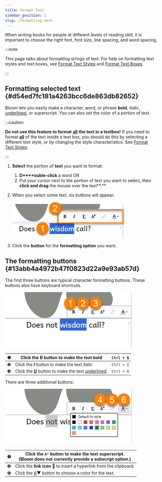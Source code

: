 ```yaml
---
title: Format Text
sidebar_position: 1
slug: /formatting-text
---
```




When writing books for people at different levels of reading skill, it is important to choose the right font, font size, line spacing, and word spacing. 


:::note

This page talks about formatting strings of text. For help on formatting text styles and text boxes, see [Format Text Styles](/formatting-text-styles) and [Format Text Boxes](/formatting-text-boxes).

:::




## Formatting selected text {#d54ed7fc181a4263bcc6de863db82652}


Bloom lets you easily make a character, word, or phrase **bold**, _italic_, <u>underlined</u>, or superscript. You can also set the color of a portion of text. 


:::caution

**Do not use this feature to format** <u>**all**</u> **the text in a textbox!** If you need to format <u>**all**</u> of the text inside a text box, you should do this by selecting a different text style, or by changing the style characteristics. See [Format Text Styles](/formatting-text-styles).

:::



1. **Select** the portion of **text** you want to format:
	1. **D****ouble-click** a word
	OR
	2. Put your cursor next to the portion of text you want to select, then **click and drag** the mouse over the text**.**
2. When you select some text, six buttons will appear.

	![](./formatting-text.d7a10e3b-114a-4869-9a89-2ccf4b564bb1.png)

3. Click the **button** for the **formatting option** you want.

## The formatting buttons {#13abb4a4972b47f0823d22a9e93ab57d}


The first three buttons are typical character formatting buttons. These buttons also have keyboard shortcuts.


![](./formatting-text.25079d54-e1ae-419e-96ea-bdb8399908ba.png)


| ❶ | Click the **B** button to make the text **bold**                   | `Ctrl + B` |
| - | ------------------------------------------------------------------ | ---------- |
| ❷ | Click the _**I**_ button to make the text _italic_                 | `Ctrl + I` |
| ❸ | Click the <u>**U**</u> button to make the text <u>underlined</u>.  | `Ctrl + U` |


There are three additional buttons: 


![](./formatting-text.0769a8d4-10a8-4d06-a4ea-38e879cdea49.png)


| ❹ | **Click the** **`A²`** **button** to make the text superscript. <br/>(Bloom does not currently provide a subscript option.) |
| - | --------------------------------------------------------------------------------------------------------------------------- |
| ❺ | Click the **link icon** **🔗** to insert a hyperlink from the clipboard.                                                    |
| ❻ | Click the <u>A</u>▼ button to choose a color for the text.                                                                  |

